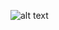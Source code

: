 ![alt text]([http://url/to/img.png](https://media.tenor.com/vo5NUYk1FwQAAAAe/joji-filthy-frank.png))

